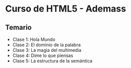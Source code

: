 # Curso de HTML5 - Ademass

## Temario

* Clase 1: Hola Mundo
* Clase 2: El dominio de la palabra
* Clase 3: La magia del multimedia
* Clase 4: Dime lo que piensas
* Clase 5: La estructura de la semántica

